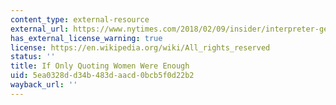 ```yaml
---
content_type: external-resource
external_url: https://www.nytimes.com/2018/02/09/insider/interpreter-gender-bias-women-experts.html
has_external_license_warning: true
license: https://en.wikipedia.org/wiki/All_rights_reserved
status: ''
title: If Only Quoting Women Were Enough
uid: 5ea0328d-d34b-483d-aacd-0bcb5f0d22b2
wayback_url: ''
---
```

